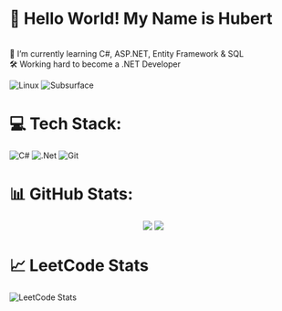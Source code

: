 # 👋 Hello World! My Name is Hubert
<br>🌱 I’m currently learning C#, ASP.NET, Entity Framework & SQL<br>🛠️ Working hard to become a .NET Developer<br>

![Linux](https://github-readme-stats.vercel.app/api/pin/?username=torvalds&repo=linux)
![Subsurface](https://github-readme-stats.vercel.app/api/pin/?username=torvalds&repo=subsurface)

# 💻 Tech Stack:
![C#](https://img.shields.io/badge/c%23-%23239120.svg?style=for-the-badge&logo=csharp&logoColor=white) ![.Net](https://img.shields.io/badge/.NET-5C2D91?style=for-the-badge&logo=.net&logoColor=white) ![Git](https://img.shields.io/badge/git-%23F05033.svg?style=for-the-badge&logo=git&logoColor=white)
# 📊 GitHub Stats:
<div align="center">
  <img src="https://github-readme-stats.vercel.app/api?username=hstrekowski&theme=dark&hide_border=false&include_all_commits=true&count_private=true" />
  <img src="https://nirzak-streak-stats.vercel.app/?user=hstrekowski&theme=dark&hide_border=false" />
</div>

# 📈 LeetCode Stats

![LeetCode Stats](https://leetcard.jacoblin.cool/hstrekowski?theme=dark&font=Consolas&ext=contest)
<!-- Proudly created with GPRM ( https://gprm.itsvg.in ) -->
